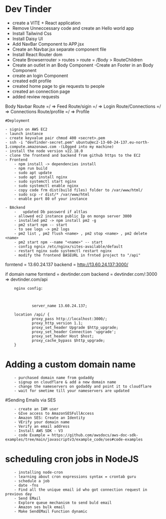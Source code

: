 # Dev Tinder

- create a VITE + React application
- Remove Unneccessary code and create an Hello world app
- Install Tailwind Css
- Install Daisy UI
- Add NavBar Component to APP.jsx
- Create an Navbar.jsx separate component file
- Install React Router dom
- Create Browserrouter > routes > route = /Body > RouteChildren
- Create an outlet in an Body Component
  -Create an Footer in an Body Component
- create an login Component
- created edit profile
- created home page to gie requests to people
- created an connection page
- added review requests

Body
Navbar
Route =/ => Feed
Route/sigin =/ => Login
Route/Connections =/ => Connections
Route/profile =/ => Profile

    #Deployment

    - signin on AWS EC2
    - launch instance
    - create keyvalue pair chmod 400 <secret>.pem
    - ssh -i "devTinder-secret.pem" ubuntu@ec2-13-60-24-137.eu-north-1.compute.amazonaws.com -(LOgged into my machine)
    - install the node version v22.18.0
    - clone the frontend and backend from github https to the EC2
    - Frontend
        - npm install -> dependencies install
        - npm run build
        - sudo apt update
        - sudo apt install nginx
        - sudo systemctl start nginx
        - sudo systemctl enable nginx
        - copy code frm dist(build files) folder to /var/www/html/
        - sudo scp -r dist/* /var/www/html
        - enable port 80 of your instance

    - BAckend
        -   updated Db password if altlas
        - allowed ec2 instance public Ip on mongo server 3000
        - installed pm2 -> npm install pm2 -g
        - pm2 start npm -- start
        - to see logs -> pm2 logs
        - pm2 list , pm2 flush <name> , pm2 stop <name> , pm2 delete <name>
        - pm2 start npm --name "<name>" -- start
        - config ngnix /etc/nginx/sites-available/default
        - restart nginx sudo systemctl restart nginx
        - modify the frontend BASEURL in frnted project to "/api"


forntend = 13.60.24.137
backend = http://13.60.24.137:3000/

if domain name
forntend = devtinder.com
backend = devtinder.com/:3000 => devtinder.com/api

        nginx config:



                server_name 13.60.24.137;

        location /api/ {
                proxy_pass http://localhost:3000/;
                proxy_http_version 1.1;
                proxy_set_header Upgrade $http_upgrade;
                proxy_set_header Connection 'upgrade';
                proxy_set_header Host $host;
                proxy_cache_bypass $http_upgrade;
        }

  # Adding  a custom domain name

        - purchased domain name from godaddy
        - signup on cloudflare & add a new domain name
        - change the nameservers on godaddy and point it to cloudflare
        - wait for smetime till your nameservers are updated


#Sending Emails via SES

        - create an IAM user
        - GIve access to AmazonSESFullAccess
        - Amazon SES: Create an Identity
        - VErify your domain name
        - Verify an email address
        - Install AWS SDK - V3
        - code Example = https://github.com/awsdocs/aws-doc-sdk-examples/tree/main/javascriptv3/example_code/ses#code-examples


# scheduling cron jobs in NodeJS
        - installing node-cron
        - learning about cron expressions syntax = crontab guru
        - schedule a job
        - date -fns
        - Find all the unique email id who got connection request in previous day
        - Send EMail 
        - Explore queue mechanism to send buld email
        - Amazon ses bulk email
        - Make SendEMail Function dynamic